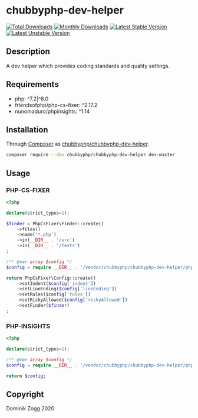 # chubbyphp-dev-helper

[![Total Downloads](https://poser.pugx.org/chubbyphp/chubbyphp-dev-helper/downloads.png)](https://packagist.org/packages/chubbyphp/chubbyphp-dev-helper)
[![Monthly Downloads](https://poser.pugx.org/chubbyphp/chubbyphp-dev-helper/d/monthly)](https://packagist.org/packages/chubbyphp/chubbyphp-dev-helper)
[![Latest Stable Version](https://poser.pugx.org/chubbyphp/chubbyphp-dev-helper/v/stable.png)](https://packagist.org/packages/chubbyphp/chubbyphp-dev-helper)
[![Latest Unstable Version](https://poser.pugx.org/chubbyphp/chubbyphp-dev-helper/v/unstable)](https://packagist.org/packages/chubbyphp/chubbyphp-dev-helper)

## Description

A dev helper which provides coding standards and quality settings.

## Requirements

 * php: ^7.2|^8.0
 * friendsofphp/php-cs-fixer: ^2.17.2
 * nunomaduro/phpinsights: ^1.14

## Installation

Through [Composer](http://getcomposer.org) as [chubbyphp/chubbyphp-dev-helper][1].

```sh
composer require --dev chubbyphp/chubbyphp-dev-helper dev-master
```

## Usage

### PHP-CS-FIXER

```php
<?php

declare(strict_types=1);

$finder = PhpCsFixer\Finder::create()
    ->files()
    ->name('*.php')
    ->in(__DIR__ . '/src')
    ->in(__DIR__ . '/tests')
;

/** @var array $config */
$config = require __DIR__ . '/vendor/chubbyphp/chubbyphp-dev-helper/phpcs.php';

return PhpCsFixer\Config::create()
    ->setIndent($config['indent'])
    ->setLineEnding($config['lineEnding'])
    ->setRules($config['rules'])
    ->setRiskyAllowed($config['riskyAllowed'])
    ->setFinder($finder)
;
```

### PHP-INSIGHTS

```php
<?php

declare(strict_types=1);

/** @var array $config */
$config = require __DIR__ . '/vendor/chubbyphp/chubbyphp-dev-helper/phpinsights.php';

return $config;
```

## Copyright

Dominik Zogg 2020

[1]: https://packagist.org/packages/chubbyphp/chubbyphp-dev-helper
